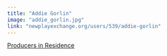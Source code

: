 ```yaml
---
title: "Addie Gorlin"
image: "addie_gorlin.jpg"
link: "newplayexchange.org/users/539/addie-gorlin"
---
```


[Producers in Residence](/affiliated-artists/producers-in-residence)